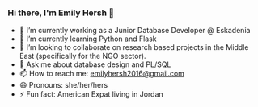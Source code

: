 ### Hi there, I'm Emily Hersh 👋


- 🔭 I’m currently working as a Junior Database Developer @ Eskadenia 
- 🌱 I’m currently learning Python and Flask 
- 👯 I’m looking to collaborate on research based projects in the Middle East (specifically for the NGO sector). 
- 💬 Ask me about database design and PL/SQL
- 📫 How to reach me: emilyhersh2016@gmail.com
- 😄 Pronouns: she/her/hers
- ⚡ Fun fact: American Expat living in Jordan 


